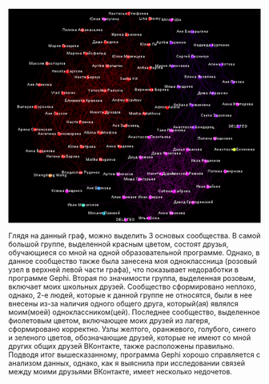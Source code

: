 ![граф](https://github.com/anastasiasmirnova555/hw8/blob/master/homework8.png?raw=true)


Глядя на данный граф, можно выделить 3 основых сообщества. В самой большой группе, выделенной красным цветом, состоят друзья, обучающиеся со мной на одной образовательной программе. Однако, в данное сообщество также была занесена моя одноклассница (розовый узел в верхней левой части графа), что показывает недоработки в программе Gephi. Вторая по значимости группа, выделенная розовым, включает моих школьных друзей. Сообщество сформировано неплохо, однако, 2-е людей, которые к данной группе не относятся, были в нее внесены из-за наличия одного общего друга, который(ая) являлся моим(моей) одноклассником(цей). Последнее сообщество, выделенное фиолетовым цветом, включающее моих друзей из лагеря, сформировано корректно. Узлы желтого, оранжевого, голубого, синего и зеленого цветов, обозначающие друзей, которые не имеют со мной других общих друзей ВКонтакте, также расположены правильно. Подводя итог вышесказанному, программа Gephi хорошо справляется с анализом данных, однако, как я выяснила при исследовании связей между моими друзьями ВКонтакте, имеет несколько недочетов.
